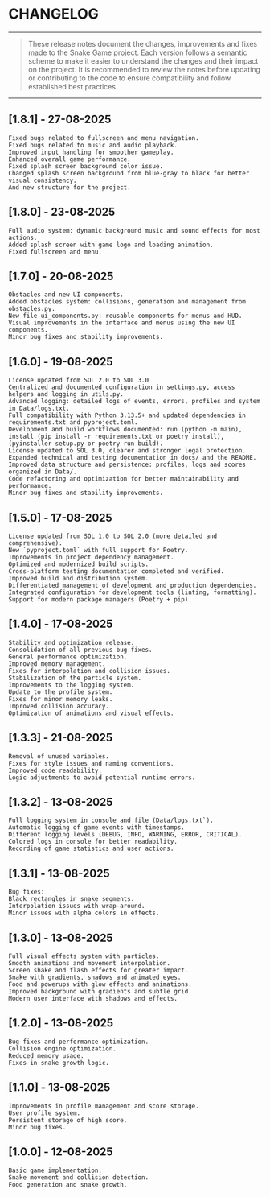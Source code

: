 # CHANGELOG

---

> These release notes document the changes, improvements and fixes made to the Snake Game project. Each version follows a semantic scheme to make it easier to understand the changes and their impact on the project. It is recommended to review the notes before updating or contributing to the code to ensure compatibility and follow established best practices.

---

## [1.8.1] - 27-08-2025
	Fixed bugs related to fullscreen and menu navigation.
	Fixed bugs related to music and audio playback.
	Improved input handling for smoother gameplay.
	Enhanced overall game performance.
	Fixed splash screen background color issue.
	Changed splash screen background from blue-gray to black for better visual consistency.
	And new structure for the project.

## [1.8.0] - 23-08-2025
	Full audio system: dynamic background music and sound effects for most actions.
	Added splash screen with game logo and loading animation.
	Fixed fullscreen and menu.

## [1.7.0] - 20-08-2025
	Obstacles and new UI components.
	Added obstacles system: collisions, generation and management from obstacles.py.
	New file ui_components.py: reusable components for menus and HUD.
	Visual improvements in the interface and menus using the new UI components.
	Minor bug fixes and stability improvements.

## [1.6.0] - 19-08-2025
	License updated from SOL 2.0 to SOL 3.0
	Centralized and documented configuration in settings.py, access helpers and logging in utils.py.
	Advanced logging: detailed logs of events, errors, profiles and system in Data/logs.txt.
	Full compatibility with Python 3.13.5+ and updated dependencies in requirements.txt and pyproject.toml.
	Development and build workflows documented: run (python -m main), install (pip install -r requirements.txt or poetry install), (pyinstaller setup.py or poetry run build).
	License updated to SOL 3.0, clearer and stronger legal protection.
	Expanded technical and testing documentation in docs/ and the README.
	Improved data structure and persistence: profiles, logs and scores organized in Data/.
	Code refactoring and optimization for better maintainability and performance.
	Minor bug fixes and stability improvements.

## [1.5.0] - 17-08-2025
	License updated from SOL 1.0 to SOL 2.0 (more detailed and comprehensive).
	New `pyproject.toml` with full support for Poetry.
	Improvements in project dependency management.
	Optimized and modernized build scripts.
	Cross-platform testing documentation completed and verified.
	Improved build and distribution system.
	Differentiated management of development and production dependencies.
	Integrated configuration for development tools (linting, formatting).
	Support for modern package managers (Poetry + pip).

## [1.4.0] - 17-08-2025
	Stability and optimization release.
	Consolidation of all previous bug fixes.
	General performance optimization.
	Improved memory management.
	Fixes for interpolation and collision issues.
	Stabilization of the particle system.
	Improvements to the logging system.
	Update to the profile system.
	Fixes for minor memory leaks.
	Improved collision accuracy.
	Optimization of animations and visual effects.

## [1.3.3] - 21-08-2025
	Removal of unused variables.
	Fixes for style issues and naming conventions.
	Improved code readability.
	Logic adjustments to avoid potential runtime errors.

## [1.3.2] - 13-08-2025
	Full logging system in console and file (Data/logs.txt`).
	Automatic logging of game events with timestamps.
	Different logging levels (DEBUG, INFO, WARNING, ERROR, CRITICAL).
	Colored logs in console for better readability.
	Recording of game statistics and user actions.

## [1.3.1] - 13-08-2025
	Bug fixes:
	Black rectangles in snake segments.
	Interpolation issues with wrap-around.
	Minor issues with alpha colors in effects.

## [1.3.0] - 13-08-2025
	Full visual effects system with particles.
	Smooth animations and movement interpolation.
	Screen shake and flash effects for greater impact.
	Snake with gradients, shadows and animated eyes.
	Food and powerups with glow effects and animations.
	Improved background with gradients and subtle grid.
	Modern user interface with shadows and effects.

## [1.2.0] - 13-08-2025
	Bug fixes and performance optimization.
	Collision engine optimization.
	Reduced memory usage.
	Fixes in snake growth logic.

## [1.1.0] - 13-08-2025
	Improvements in profile management and score storage.
	User profile system.
	Persistent storage of high score.
	Minor bug fixes.

## [1.0.0] - 12-08-2025
	Basic game implementation.
	Snake movement and collision detection.
	Food generation and snake growth.
